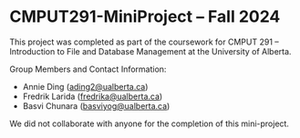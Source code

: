 # CMPUT291-MiniProject – Fall 2024
This project was completed as part of the coursework for CMPUT 291 – Introduction to File and Database Management at the University of Alberta.

Group Members and Contact Information:  
- Annie Ding (ading2@ualberta.ca)  
- Fredrik Larida (fredrika@ualberta.ca)  
- Basvi Chunara (basviyog@ualberta.ca)

We did not collaborate with anyone for the completion of this mini-project.
